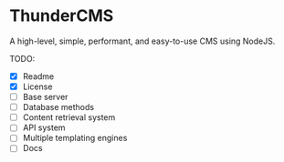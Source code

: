 # ThunderCMS

A high-level, simple, performant, and easy-to-use CMS using NodeJS.

TODO: 
- [x] Readme
- [x] License
- [ ] Base server
- [ ] Database methods
- [ ] Content retrieval system
- [ ] API system
- [ ] Multiple templating engines
- [ ] Docs